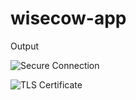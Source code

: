 # wisecow-app

Output

![Secure Connection](https://github.com/user-attachments/assets/68d15e37-3b15-497e-9c9f-f06907b3fa65)

![TLS Certificate](https://github.com/user-attachments/assets/4e9f5187-04e2-417d-b031-2786baa5aaed)
